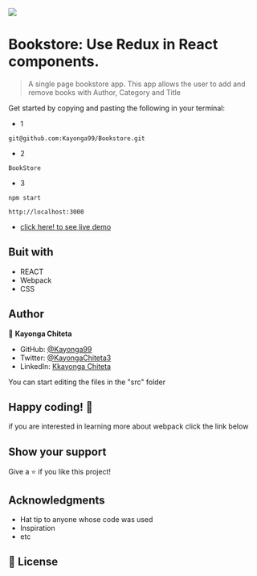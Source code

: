 ![](https://img.shields.io/badge/Microverse-blueviolet)

# Bookstore: Use Redux in React components.

> A single page bookstore app. This app allows the user to add and remove books with Author, Category and Title

Get started by copying and pasting the following in your terminal:

- 1

```
git@github.com:Kayonga99/Bookstore.git
```

- 2

```
BookStore
```

- 3

```
npm start
```

```
http://localhost:3000
```

- [click here! to see live demo]()

## Buit with

- REACT
- Webpack
- CSS



## Author 

👤 **Kayonga Chiteta**

- GitHub: [@Kayonga99](https://github.com/Kayonga99)
- Twitter: [@KayongaChiteta3](https://twitter.com/KayongaChiteta3)
- LinkedIn: [Kkayonga Chiteta](https://www.linkedin.com/in/kayongac/)


You can start editing the files in the "src" folder

## Happy coding! 🌈

if you are interested in learning more about webpack click the link below

## Show your support

Give a ⭐️ if you like this project!

## Acknowledgments

- Hat tip to anyone whose code was used
- Inspiration
- etc

## 📝 License

